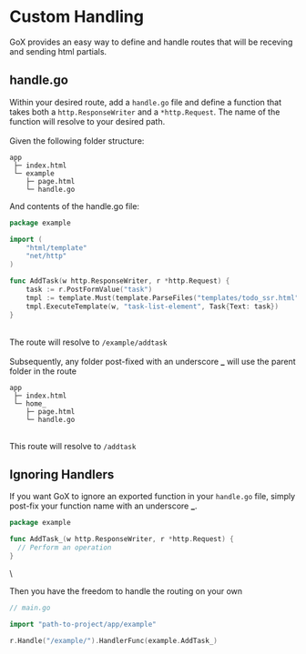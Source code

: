 # Custom Handling

GoX provides an easy way to define and handle routes that will be receving and sending html partials.  


## handle.go

Within your desired route, add a `handle.go` file and define a function that takes both a `http.ResponseWriter` and a `*http.Request`. The name of the function will resolve to your desired path.  
\
Given the following folder structure:
```
app
 ├─ index.html
 └─ example
    ├─ page.html
    └─ handle.go
``` 

And contents of the handle.go file:

```go
package example

import (
	"html/template"
	"net/http"
)

func AddTask(w http.ResponseWriter, r *http.Request) {
	task := r.PostFormValue("task")
	tmpl := template.Must(template.ParseFiles("templates/todo_ssr.html"))
	tmpl.ExecuteTemplate(w, "task-list-element", Task{Text: task})
}
```
\
The route will resolve to `/example/addtask`  
\
Subsequently, any folder post-fixed with an underscore **_** will use the parent folder in the route
```
app
 ├─ index.html
 └─ home_
    ├─ page.html
    └─ handle.go
``` 
\
This route will resolve to `/addtask`  

## Ignoring Handlers

If you want GoX to ignore an exported function in your `handle.go` file, simply post-fix your function name with an underscore **_**. 

```go
package example

func AddTask_(w http.ResponseWriter, r *http.Request) {
  // Perform an operation
}
```  
\

Then you have the freedom to handle the routing on your own

```go
// main.go

import "path-to-project/app/example"

r.Handle("/example/").HandlerFunc(example.AddTask_)
```
